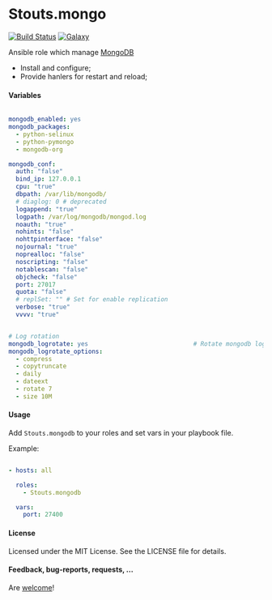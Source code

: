 Stouts.mongo
============

[![Build Status](http://img.shields.io/travis/Stouts/Stouts.mongodb.svg?style=flat-square)](https://travis-ci.org/Stouts/Stouts.mongodb)
[![Galaxy](http://img.shields.io/badge/galaxy-Stouts.mongodb-blue.svg?style=flat-square)](https://galaxy.ansible.com/list#/roles/982)

Ansible role which manage [MongoDB](http://www.mongodb.org/)

* Install and configure;
* Provide hanlers for restart and reload;

#### Variables

```yaml

mongodb_enabled: yes
mongodb_packages:
  - python-selinux
  - python-pymongo
  - mongodb-org

mongodb_conf:
  auth: "false"
  bind_ip: 127.0.0.1
  cpu: "true"
  dbpath: /var/lib/mongodb/
  # diaglog: 0 # deprecated
  logappend: "true"
  logpath: /var/log/mongodb/mongod.log
  noauth: "true"
  nohints: "false"
  nohttpinterface: "false"
  nojournal: "true"
  noprealloc: "false"
  noscripting: "false"
  notablescan: "false"
  objcheck: "false"
  port: 27017
  quota: "false"
  # replSet: "" # Set for enable replication
  verbose: "true"
  vvvv: "true"


# Log rotation
mongodb_logrotate: yes                             # Rotate mongodb logs.
mongodb_logrotate_options:
  - compress
  - copytruncate
  - daily
  - dateext
  - rotate 7
  - size 10M
```

#### Usage

Add `Stouts.mongodb` to your roles and set vars in your playbook file.

Example:

```yaml

- hosts: all

  roles:
    - Stouts.mongodb

  vars:
    port: 27400
```

#### License

Licensed under the MIT License. See the LICENSE file for details.

#### Feedback, bug-reports, requests, ...

Are [welcome](https://github.com/Stouts/Stouts.mongodb/issues)!

